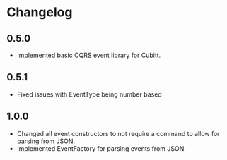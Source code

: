 # Changelog

## 0.5.0

- Implemented basic CQRS event library for Cubitt.

## 0.5.1

- Fixed issues with EventType being number based

## 1.0.0

- Changed all event constructors to not require a command to allow for parsing from JSON.
- Implemented EventFactory for parsing events from JSON.
